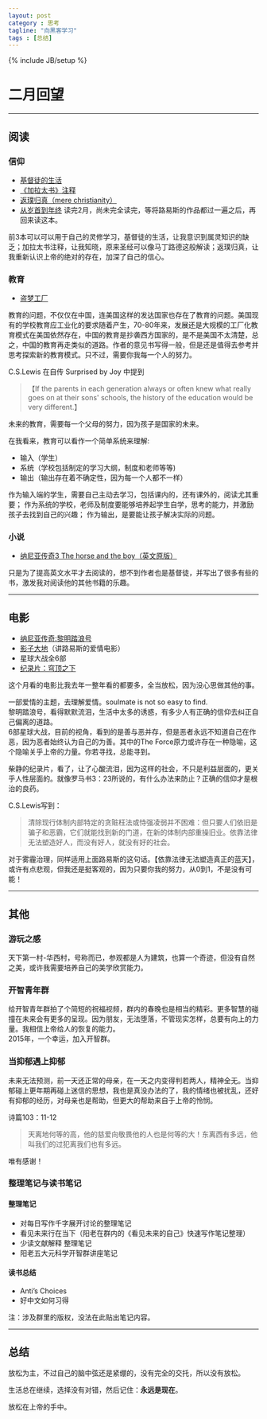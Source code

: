 ```yaml
---
layout: post
category : 思考
tagline: "向黑客学习"
tags : [总结]
---
```

{% include JB/setup %}

# 二月回望

----------

## 阅读

### 信仰

* [基督徒的生活](http://book.douban.com/subject/7014878/)
* [《加拉太书》注释](http://book.douban.com/subject/6967540/)
* [返璞归真（mere christianity）](http://book.douban.com/subject/25707600/)
* [从岁首到年终](http://book.douban.com/subject/1915479/) 读完2月，尚未完全读完，等将路易斯的作品都过一遍之后，再回来读这本。

前3本可以可以用于自己的灵修学习，基督徒的生活，让我意识到属灵知识的缺乏；加拉太书注释，让我知晓，原来圣经可以像马丁路德这般解读；返璞归真，让我重新认识上帝的绝对的存在，加深了自己的信心。

### 教育

* [盗梦工厂](http://article.yeeyan.org/view/legendsland/357087)

教育的问题，不仅仅在中国，连美国这样的发达国家也存在了教育的问题。美国现有的学校教育应工业化的要求随着产生，70-80年来，发展还是大规模的工厂化教育模式在美国依然存在，中国的教育是抄袭西方国家的，是不是美国不太清楚，总之，中国的教育再走类似的道路。作者的意见书写得一般，但是还是值得去参考并思考探索新的教育模式。只不过，需要你我每一个人的努力。

C.S.Lewis 在自传 Surprised by Joy 中提到

> 【If the parents in each generation always or often knew what really goes on at their sons' schools, the history of the education would be very different.】

未来的教育，需要每一个父母的努力，因为孩子是国家的未来。

在我看来，教育可以看作一个简单系统来理解:

* 输入（学生）  
* 系统（学校包括制定的学习大纲，制度和老师等等)   
* 输出（输出存在着不确定性，因为每一个人都不一样）

作为输入端的学生，需要自己主动去学习，包括课内的，还有课外的，阅读尤其重要；
作为系统的学校，老师及制度要能够培养起学生自学，思考的能力，并激励孩子去找到自己的兴趣；
作为输出，是要能让孩子解决实际的问题。

### 小说

* [纳尼亚传奇3 The horse and the boy（英文原版）](http://book.douban.com/subject/4811543/)

只是为了提高英文水平才去阅读的，想不到作者也是基督徒，并写出了很多有些的书，激发我对阅读他的其他书籍的乐趣。

----------

## 电影

* [纳尼亚传奇:黎明踏浪号](http://movie.douban.com/subject/2131291/)
* [影子大地](http://movie.douban.com/subject/1296067/)（讲路易斯的爱情电影）
* 星球大战全6部
* [纪录片：穹顶之下](http://tv.people.com.cn/GB/28140/394082/index.html)

这个月看的电影比我去年一整年看的都要多，全当放松，因为没心思做其他的事。

一部爱情的主题，去理解爱情。soulmate is not so easy to find.  
黎明踏浪号，看得默默流泪，生活中太多的诱惑，有多少人有正确的信仰去纠正自己偏离的道路。  
6部星球大战，目前的视角，看到的是善与恶并存，但是恶者永远不知道自己在作恶，因为恶者始终认为自己的为善。其中的The Force原力或许存在一种隐喻，这个隐喻关乎上帝的力量。你若寻找，总能寻到。

柴静的纪录片，看了，让了心酸流泪，因为这样的社会，不只是利益层面的，更关乎人性层面的。就像罗马书3：23所说的，有什么办法来防止？正确的信仰才是根治的良药。

C.S.Lewis写到：

> 清除现行体制内部特定的贪赃枉法或恃强凌弱并不困难：但只要人们依旧是骗子和恶霸，它们就能找到新的门道，在新的体制内部重操旧业。依靠法律无法塑造好人，而没有好人，就没有好的社会。

对于雾霾治理，同样适用上面路易斯的这句话。【依靠法律无法塑造真正的蓝天】，或许有点悲观，但我还是挺客观的，因为只要你我的努力，从0到1，不是没有可能！

----------

## 其他 ##

### 游玩之感 ###

天下第一村-华西村，号称而已，参观都是人为建筑，也算一个奇迹，但没有自然之美，或许我需要培养自己的美学欣赏能力。

### 开智青年群 ###

给开智青年群拍了个简短的祝福视频，群内的春晚也是相当的精彩。更多智慧的碰撞在未来会有更多的呈现。因为朋友，无法堕落，不管现实怎样，总要有向上的力量。我相信上帝给人的恢复的能力。  
2015年，一个幸运，加入开智群。

### 当抑郁遇上抑郁 ###

未来无法预测，前一天还正常的母亲，在一天之内变得判若两人，精神全无。当抑郁碰上更年期再碰上迷信的思想，我也是真没办法的了，我的情绪也被扰乱，还好有抑郁的经历，对母亲也是帮助，但更大的帮助来自于上帝的怜悯。

诗篇103：11-12

> 天离地何等的高，他的慈爱向敬畏他的人也是何等的大！东离西有多远，他叫我们的过犯离我们也有多远。

唯有感谢！

### 整理笔记与读书笔记 ###

#### 整理笔记 ####

* 对每日写作千字展开讨论的整理笔记
* 看见未来行在当下（阳老在群内的《看见未来的自己》快速写作笔记整理）
* 少读文献解释 整理笔记
* 阳老五大元科学开智群讲座笔记

#### 读书总结 ####

* Anti’s Choices
* 好中文如何习得

注：涉及群里的版权，没法在此贴出笔记内容。

----------

## 总结 ##

放松为主，不过自己的脑中弦还是紧绷的，没有完全的交托，所以没有放松。

生活总在继续，选择没有对错，然后记住：**永远是现在**。

放松在上帝的手中。
